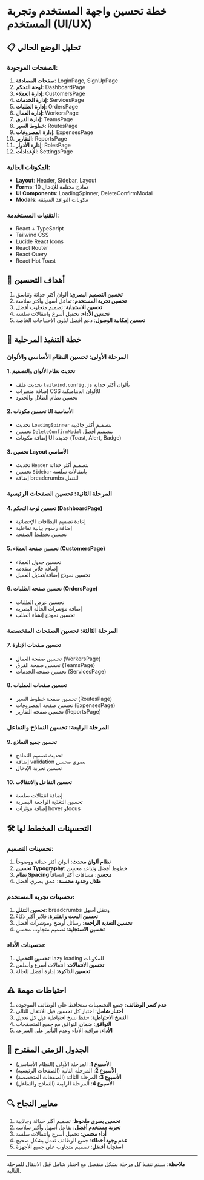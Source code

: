 # خطة تحسين واجهة المستخدم وتجربة المستخدم (UI/UX)

## 📋 تحليل الوضع الحالي

### الصفحات الموجودة:
1. **صفحات المصادقة**: LoginPage, SignUpPage
2. **لوحة التحكم**: DashboardPage
3. **إدارة العملاء**: CustomersPage
4. **إدارة الخدمات**: ServicesPage
5. **إدارة الطلبات**: OrdersPage
6. **إدارة العمال**: WorkersPage
7. **إدارة الفرق**: TeamsPage
8. **خطوط السير**: RoutesPage
9. **إدارة المصروفات**: ExpensesPage
10. **التقارير**: ReportsPage
11. **إدارة الأدوار**: RolesPage
12. **الإعدادات**: SettingsPage

### المكونات الحالية:
- **Layout**: Header, Sidebar, Layout
- **Forms**: 10 نماذج مختلفة للإدخال
- **UI Components**: LoadingSpinner, DeleteConfirmModal
- **Modals**: مكونات النوافذ المنبثقة

### التقنيات المستخدمة:
- React + TypeScript
- Tailwind CSS
- Lucide React Icons
- React Router
- React Query
- React Hot Toast

## 🎯 أهداف التحسين

1. **تحسين التصميم البصري**: ألوان أكثر حداثة وتناسق
2. **تحسين تجربة المستخدم**: تفاعل أسهل وأكثر سلاسة
3. **تحسين الاستجابة**: تصميم متجاوب أفضل
4. **تحسين الأداء**: تحميل أسرع وانتقالات سلسة
5. **تحسين إمكانية الوصول**: دعم أفضل لذوي الاحتياجات الخاصة

## 📐 خطة التنفيذ المرحلية

### المرحلة الأولى: تحسين النظام الأساسي والألوان

#### 1. تحديث نظام الألوان والتصميم
- تحديث ملف `tailwind.config.js` بألوان أكثر حداثة
- إضافة متغيرات CSS للألوان الديناميكية
- تحسين نظام الظلال والحدود

#### 2. تحسين مكونات UI الأساسية
- تحديث `LoadingSpinner` بتصميم أكثر جاذبية
- تحسين `DeleteConfirmModal` بتصميم أفضل
- إضافة مكونات UI جديدة (Toast, Alert, Badge)

#### 3. تحسين Layout الأساسي
- تحديث `Header` بتصميم أكثر حداثة
- تحسين `Sidebar` بانتقالات سلسة
- إضافة breadcrumbs للتنقل

### المرحلة الثانية: تحسين الصفحات الرئيسية

#### 4. تحسين لوحة التحكم (DashboardPage)
- إعادة تصميم البطاقات الإحصائية
- إضافة رسوم بيانية تفاعلية
- تحسين تخطيط الصفحة

#### 5. تحسين صفحة العملاء (CustomersPage)
- تحسين جدول العملاء
- إضافة فلاتر متقدمة
- تحسين نموذج إضافة/تعديل العميل

#### 6. تحسين صفحة الطلبات (OrdersPage)
- تحسين عرض الطلبات
- إضافة مؤشرات الحالة البصرية
- تحسين نموذج إنشاء الطلب

### المرحلة الثالثة: تحسين الصفحات المتخصصة

#### 7. تحسين صفحات الإدارة
- تحسين صفحة العمال (WorkersPage)
- تحسين صفحة الفرق (TeamsPage)
- تحسين صفحة الخدمات (ServicesPage)

#### 8. تحسين صفحات العمليات
- تحسين صفحة خطوط السير (RoutesPage)
- تحسين صفحة المصروفات (ExpensesPage)
- تحسين صفحة التقارير (ReportsPage)

### المرحلة الرابعة: تحسين النماذج والتفاعل

#### 9. تحسين جميع النماذج
- تحديث تصميم النماذج
- إضافة validation بصري محسن
- تحسين تجربة الإدخال

#### 10. تحسين التفاعل والانتقالات
- إضافة انتقالات سلسة
- تحسين التغذية الراجعة البصرية
- إضافة مؤثرات hover وfocus

## 🛠 التحسينات المخطط لها

### تحسينات التصميم:
1. **نظام ألوان محدث**: ألوان أكثر حداثة ووضوحاً
2. **تحسين Typography**: خطوط أفضل وتباعد محسن
3. **نظام Spacing محسن**: مسافات أكثر اتساقاً
4. **ظلال وحدود محسنة**: عمق بصري أفضل

### تحسينات تجربة المستخدم:
1. **تحسين التنقل**: breadcrumbs وتنقل أسهل
2. **تحسين البحث والفلترة**: فلاتر أكثر ذكاءً
3. **تحسين التغذية الراجعة**: رسائل أوضح ومؤشرات أفضل
4. **تحسين الاستجابة**: تصميم متجاوب محسن

### تحسينات الأداء:
1. **تحسين التحميل**: lazy loading للمكونات
2. **تحسين الانتقالات**: انتقالات أسرع وأسلس
3. **تحسين الذاكرة**: إدارة أفضل للحالة

## ⚠️ احتياطات مهمة

1. **عدم كسر الوظائف**: جميع التحسينات ستحافظ على الوظائف الموجودة
2. **اختبار شامل**: اختبار كل تحسين قبل الانتقال للتالي
3. **النسخ الاحتياطية**: حفظ نسخ احتياطية قبل كل تعديل
4. **التوافق**: ضمان التوافق مع جميع المتصفحات
5. **الأداء**: مراقبة الأداء وعدم التأثير على السرعة

## 📅 الجدول الزمني المقترح

- **الأسبوع 1**: المرحلة الأولى (النظام الأساسي)
- **الأسبوع 2**: المرحلة الثانية (الصفحات الرئيسية)
- **الأسبوع 3**: المرحلة الثالثة (الصفحات المتخصصة)
- **الأسبوع 4**: المرحلة الرابعة (النماذج والتفاعل)

## 🔍 معايير النجاح

1. **تحسين بصري ملحوظ**: تصميم أكثر حداثة وجاذبية
2. **تجربة مستخدم أفضل**: تفاعل أسهل وأكثر سلاسة
3. **أداء محسن**: تحميل أسرع وانتقالات سلسة
4. **عدم وجود أخطاء**: جميع الوظائف تعمل بشكل صحيح
5. **استجابة أفضل**: تصميم متجاوب على جميع الأجهزة

---

**ملاحظة**: سيتم تنفيذ كل مرحلة بشكل منفصل مع اختبار شامل قبل الانتقال للمرحلة التالية.